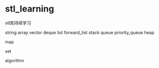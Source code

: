 # stl_learning
stl库持续学习

string
array
vector
deque
list
forward_list
stack
queue
priority_queue
heap

map

set

algorithm
